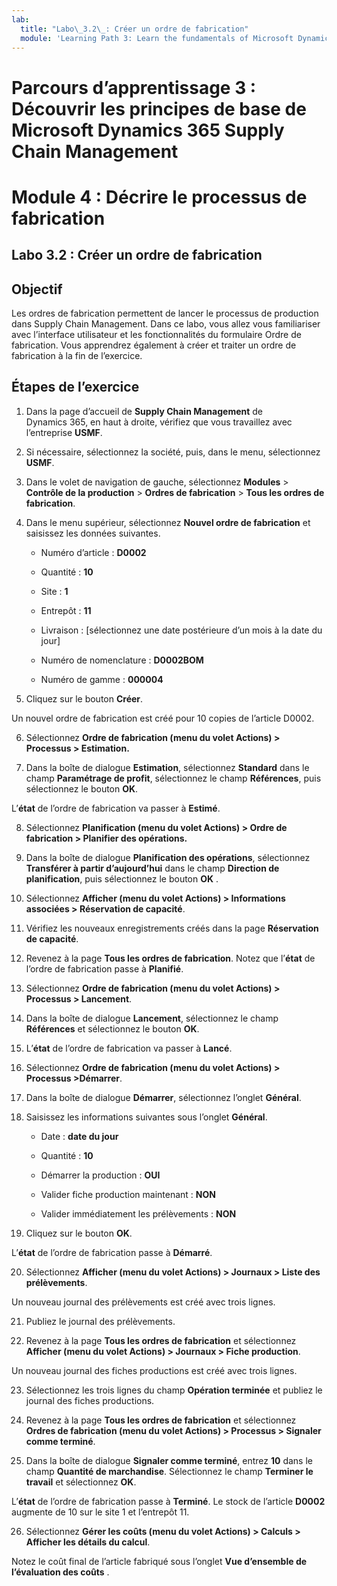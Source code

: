 ```yaml
---
lab:
  title: "Labo\_3.2\_: Créer un ordre de fabrication"
  module: 'Learning Path 3: Learn the fundamentals of Microsoft Dynamics 365 Supply Chain Management'
---
```


# Parcours d’apprentissage 3 : Découvrir les principes de base de Microsoft Dynamics 365 Supply Chain Management
# Module 4 : Décrire le processus de fabrication

## Labo 3.2 : Créer un ordre de fabrication

## Objectif

Les ordres de fabrication permettent de lancer le processus de production dans Supply Chain Management. Dans ce labo, vous allez vous familiariser avec l’interface utilisateur et les fonctionnalités du formulaire Ordre de fabrication. Vous apprendrez également à créer et traiter un ordre de fabrication à la fin de l’exercice.

## Étapes de l’exercice

1. Dans la page d’accueil de **Supply Chain Management** de Dynamics 365, en haut à droite, vérifiez que vous travaillez avec l’entreprise **USMF**.

2. Si nécessaire, sélectionnez la société, puis, dans le menu, sélectionnez **USMF**.

3. Dans le volet de navigation de gauche, sélectionnez **Modules** > **Contrôle de la production** > **Ordres de fabrication** > **Tous les ordres de fabrication**.

4. Dans le menu supérieur, sélectionnez **Nouvel ordre de fabrication** et saisissez les données suivantes.

    - Numéro d’article : **D0002**

    - Quantité : **10**

    - Site : **1**

    - Entrepôt : **11**

    - Livraison : [sélectionnez une date postérieure d’un mois à la date du jour]

    - Numéro de nomenclature : **D0002BOM**

    - Numéro de gamme : **000004**

5. Cliquez sur le bouton **Créer**.

Un nouvel ordre de fabrication est créé pour 10 copies de l’article D0002.

6. Sélectionnez **Ordre de fabrication (menu du volet Actions) &gt; Processus &gt; Estimation.**

7. Dans la boîte de dialogue **Estimation**, sélectionnez **Standard** dans le champ **Paramétrage de profit**, sélectionnez le champ **Références**, puis sélectionnez le bouton **OK**.

L’**état** de l’ordre de fabrication va passer à **Estimé**.

8. Sélectionnez **Planification (menu du volet Actions) &gt; Ordre de fabrication &gt; Planifier des opérations.**

9. Dans la boîte de dialogue **Planification des opérations**, sélectionnez **Transférer à partir d’aujourd’hui** dans le champ **Direction de planification**, puis sélectionnez le bouton **OK** .

10. Sélectionnez **Afficher (menu du volet Actions) &gt; Informations associées &gt; Réservation de capacité**.

11. Vérifiez les nouveaux enregistrements créés dans la page **Réservation de capacité**.

12. Revenez à la page **Tous les ordres de fabrication**. Notez que l’**état** de l’ordre de fabrication passe à **Planifié**.

13. Sélectionnez **Ordre de fabrication (menu du volet Actions) &gt; Processus &gt; Lancement**.

14. Dans la boîte de dialogue **Lancement**, sélectionnez le champ **Références** et sélectionnez le bouton **OK**.

15. L’**état** de l’ordre de fabrication va passer à **Lancé**.

16. Sélectionnez **Ordre de fabrication (menu du volet Actions) &gt; Processus &gt;Démarrer**.

17. Dans la boîte de dialogue **Démarrer**, sélectionnez l’onglet **Général**.

18. Saisissez les informations suivantes sous l’onglet **Général**.

    - Date : **date du jour**

    - Quantité : **10**

    - Démarrer la production : **OUI**

    - Valider fiche production maintenant : **NON**

    - Valider immédiatement les prélèvements : **NON**

19. Cliquez sur le bouton **OK**.

L’**état** de l’ordre de fabrication passe à **Démarré**.

20. Sélectionnez **Afficher (menu du volet Actions) &gt; Journaux &gt; Liste des prélèvements**.

Un nouveau journal des prélèvements est créé avec trois lignes.

21. Publiez le journal des prélèvements.

22. Revenez à la page **Tous les ordres de fabrication** et sélectionnez **Afficher (menu du volet Actions) &gt; Journaux &gt; Fiche production**.

Un nouveau journal des fiches productions est créé avec trois lignes.

23. Sélectionnez les trois lignes du champ **Opération terminée** et publiez le journal des fiches productions.

24. Revenez à la page **Tous les ordres de fabrication** et sélectionnez **Ordres de fabrication (menu du volet Actions) &gt; Processus &gt; Signaler comme terminé**.

25. Dans la boîte de dialogue **Signaler comme terminé**, entrez **10** dans le champ **Quantité de marchandise**. Sélectionnez le champ **Terminer le travail** et sélectionnez **OK**.

L’**état** de l’ordre de fabrication passe à **Terminé**. Le stock de l’article **D0002** augmente de 10 sur le site 1 et l’entrepôt 11.

26. Sélectionnez **Gérer les coûts (menu du volet Actions) &gt; Calculs &gt; Afficher les détails du calcul**.

Notez le coût final de l’article fabriqué sous l’onglet **Vue d’ensemble de l’évaluation des coûts** .

 
